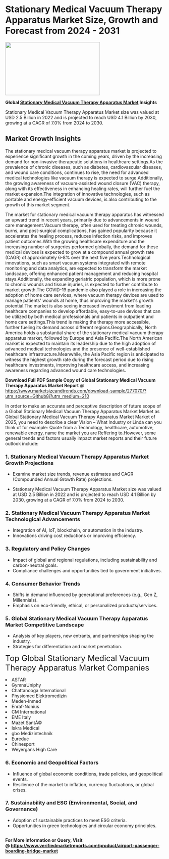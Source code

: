 <H1>Stationary Medical Vacuum Therapy Apparatus Market Size, Growth and Forecast from 2024 - 2031</H1><img class="aligncenter size-medium wp-image-584254" src="https://thirdeyenews.in/wp-content/uploads/2024/09/Global-Market-Research-300x168.jpeg" alt="" width="300" height="168" /><p><strong>Global&nbsp;<a href="https://www.marketsizeandtrends.com/download-sample/277070/?utm_source=Github8j?utm_medium=210">Stationary Medical Vacuum Therapy Apparatus Market</a> Insights</strong></p><p>Stationary Medical Vacuum Therapy Apparatus Market size was valued at USD 2.5 Billion in 2022 and is projected to reach USD 4.1 Billion by 2030, growing at a CAGR of 7.0% from 2024 to 2030.</p><p><h2>Market Growth Insights</h2> <p>The stationary medical vacuum therapy apparatus market is projected to experience significant growth in the coming years, driven by the increasing demand for non-invasive therapeutic solutions in healthcare settings.As the prevalence of chronic diseases, such as diabetes, cardiovascular diseases, and wound care conditions, continues to rise, the need for advanced medical technologies like vacuum therapy is expected to surge.Additionally, the growing awareness of vacuum-assisted wound closure (VAC) therapy, along with its effectiveness in enhancing healing rates, will further fuel the market expansion.The integration of innovative technologies, such as portable and energy-efficient vacuum devices, is also contributing to the growth of this market segment.</p> <p>The market for stationary medical vacuum therapy apparatus has witnessed an upward trend in recent years, primarily due to advancements in wound care management.Vacuum therapy, often used for treating chronic wounds, burns, and post-surgical complications, has gained popularity because it accelerates the healing process, reduces infection risks, and improves patient outcomes.With the growing healthcare expenditure and the increasing number of surgeries performed globally, the demand for these medical devices is expected to grow at a compound annual growth rate (CAGR) of approximately 6-8% over the next five years.Technological innovations, such as smart vacuum systems integrated with remote monitoring and data analytics, are expected to transform the market landscape, offering enhanced patient management and reducing hospital stays.Additionally, the expanding geriatric population, which is more prone to chronic wounds and tissue injuries, is expected to further contribute to market growth.The COVID-19 pandemic also played a role in increasing the adoption of home care services, where vacuum therapy devices are used to manage patients' wounds at home, thus improving the market's growth potential.The market is also seeing increased investment from leading healthcare companies to develop affordable, easy-to-use devices that can be utilized by both medical professionals and patients in outpatient and home care settings.This trend is making the therapy more accessible, further fueling its demand across different regions.Geographically, North America holds a substantial share of the stationary medical vacuum therapy apparatus market, followed by Europe and Asia Pacific.The North American market is expected to maintain its leadership due to the high adoption of advanced medical technologies and the presence of well-established healthcare infrastructure.Meanwhile, the Asia Pacific region is anticipated to witness the highest growth rate during the forecast period due to rising healthcare investments, improving healthcare access, and increasing awareness regarding advanced wound care technologies.</p> <p><span class=""><strong>Download Full PDF Sample Copy of Global Stationary Medical Vacuum Therapy Apparatus Market Report</strong> @ <a href="https://www.marketsizeandtrends.com/download-sample/277070/?utm_source=Github8j?utm_medium=210" target="_blank">https://www.marketsizeandtrends.com/download-sample/277070/?utm_source=Github8j?utm_medium=210</a></span></p><p>In order to make an accurate and perceptive description of future scope of a Global&nbsp;Stationary Medical Vacuum Therapy Apparatus Market Market as Global&nbsp;Stationary Medical Vacuum Therapy Apparatus Market Market of 2025, you need to describe a clear Vision &ndash; What Industry or Linda can you think of for example: Quote from a Technology, healthcare, automotive, renewable energy, name the market you are Reffering to.However, some general trends and factors usually impact market reports and their future outlook include:</p><h3>1.&nbsp;<strong>Stationary Medical Vacuum Therapy Apparatus Market Growth Projections</strong></h3><ul><li>Examine market size trends, revenue estimates and CAGR (Compounded Annual Growth Rate) projections.</li><li><p>Stationary Medical Vacuum Therapy Apparatus Market size was valued at USD 2.5 Billion in 2022 and is projected to reach USD 4.1 Billion by 2030, growing at a CAGR of 7.0% from 2024 to 2030.</p></li></ul><h3>2.&nbsp;<strong>Stationary Medical Vacuum Therapy Apparatus Market Technological Advancements</strong></h3><ul><li>Integration of AI, IoT, blockchain, or automation in the industry.</li><li>Innovations driving cost reductions or improving efficiency.</li></ul><h3>3.&nbsp;<strong>Regulatory and Policy Changes</strong></h3><ul><li>Impact of global and regional regulations, including sustainability and carbon-neutral goals.</li><li>Compliance challenges and opportunities tied to government initiatives.</li></ul><h3>4.&nbsp;<strong>Consumer Behavior Trends</strong></h3><ul><li>Shifts in demand influenced by generational preferences (e.g., Gen Z, Millennials).</li><li>Emphasis on eco-friendly, ethical, or personalized products/services.</li></ul><h3>5.&nbsp;<strong>Global Stationary Medical Vacuum Therapy Apparatus Market Competitive Landscape</strong></h3><ul><li>Analysis of key players, new entrants, and partnerships shaping the industry.</li><li>Strategies for differentiation and market penetration.</li></ul><p data-pm-slice="1 1 []"><span style="color: inherit; font-family: inherit; font-size: 25px;">Top Global Stationary Medical Vacuum Therapy Apparatus Market Companies</span></p><div class="" data-test-id=""><p><li>ASTAR</li><li> GymnaUniphy</li><li> Chattanooga International</li><li> Physiomed Elektromedizin</li><li> Meden-Inmed</li><li> Enraf-Nonius</li><li> CM International</li><li> EME Italy</li><li> Mazet SantÃ©</li><li> Iskra Medical</li><li> gbo Medizintechnik</li><li> Eureduc</li><li> Chinesport</li><li> Weyergans High Care</li></p></div><h3>6.&nbsp;<strong>Economic and Geopolitical Factors</strong></h3><ul><li>Influence of global economic conditions, trade policies, and geopolitical events.</li><li>Resilience of the market to inflation, currency fluctuations, or global crises.</li></ul><h3>7.&nbsp;<strong>Sustainability and ESG (Environmental, Social, and Governance)</strong></h3><ul><li>Adoption of sustainable practices to meet ESG criteria.</li><li>Opportunities in green technologies and circular economy principles.</li></ul><h2><strong style="font-size: 14px;">For More Information or Query, Visit @&nbsp;</strong><a style="background-color: #ffffff; font-size: 14px;" href="https://www.marketsizeandtrends.com/report/stationary-medical-vacuum-therapy-apparatus-market/" target="_blank">https://www.verifiedmarketreports.com/product/airport-passenger-boarding-bridge-market</a></h2>